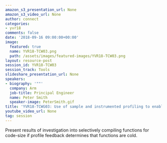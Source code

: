 ```yaml
---
amazon_s3_presentation_url: None
amazon_s3_video_url: None
author: connect
categories:
- yvr18
comments: false
date: '2018-09-16 09:00:00+00:00'
image:
  featured: true
  name: YVR18-TCW03.png
  path: /assets/images/featured-images/YVR18-TCW03.png
layout: resource-post
session_id: YVR18-TCW03
session_track: Tools
slideshare_presentation_url: None
speakers:
- biography: '""'
  company: Arm
  job-title: Principal Engineer
  name: Peter Smith
  speaker-image: PeterSmith.gif
title: 'YVR18-TCWG03: Use of sample and instrumented profiling to enable code-size optimizations'
youtube_video_url: None
tag: session
---
```


Present results of investigation into selectively compiling functions for code-size if profile feedback determines that functions are cold.
